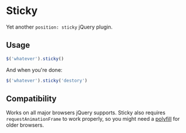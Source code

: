 Sticky
======

Yet another `position: sticky` jQuery plugin.

Usage
-----

```js
$('whatever').sticky()
```

And when you're done:

```js
$('whatever').sticky('destory')
```

Compatibility
-------------

Works on all major browsers jQuery supports. Sticky also requires `requestAnimationFrame` to work properly, so you might need a [polyfill](http://paulirish.com/2011/requestanimationframe-for-smart-animating/) for older browsers.
